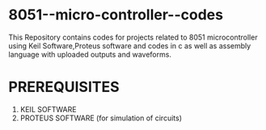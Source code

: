 # 8051--micro-controller--codes
This Repository contains codes for projects related to 8051 microcontroller  using Keil Software,Proteus software and codes in c as well as assembly language with uploaded outputs and waveforms.

# PREREQUISITES

1. KEIL SOFTWARE
2. PROTEUS SOFTWARE (for simulation of circuits)
